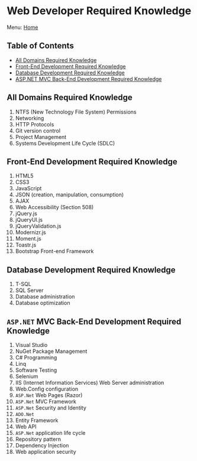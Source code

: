 # Web Developer Required Knowledge

Menu: [Home](./README.md)

## Table of Contents

- [All Domains Required Knowledge](#all-domains-required-knowledge)
- [Front-End Development Required Knowledge](#front-end-development-required-knowledge)
- [Database Development Required Knowledge](#database-development-required-knowledge)
- [ASP.NET MVC Back-End Development Required Knowledge](#aspnet-mvc-back-end-development-required-knowledge)

## All Domains Required Knowledge

1. NTFS (New Technology File System) Permissions
1. Networking
1. HTTP Protocols
1. Git version control
1. Project Management
1. Systems Development Life Cycle (SDLC)

## Front-End Development Required Knowledge

1. HTML5
1. CSS3
1. JavaScript
1. JSON (creation, manipulation, consumption)
1. AJAX
1. Web Accessibility (Section 508)
1. jQuery.js
1. jQueryUI.js
1. jQueryValidation.js
1. Modernizr.js
1. Moment.js
1. Toastr.js
1. Bootstrap Front-end Framework

## Database Development Required Knowledge

1. T-SQL
1. SQL Server
1. Database administration
1. Database optimization

## `ASP.NET` MVC Back-End Development Required Knowledge

1. Visual Studio
1. NuGet Package Management
1. C# Programming
1. Linq
1. Software Testing
1. Selenium
1. IIS (Internet Information Services) Web Server administration
1. Web.Config configuration
1. `ASP.Net` Web Pages (Razor)
1. `ASP.Net` MVC Framework
1. `ASP.Net` Security and Identity
1. `ADO.Net`
1. Entity Framework
1. Web API
1. `ASP.Net` application life cycle
1. Repository pattern
1. Dependency Injection
1. Web application security
